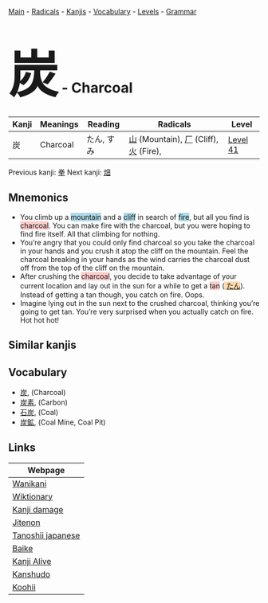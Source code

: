 <style> bigfont {font-size: 100px}</style>
[Main](../README.md) -
[Radicals](../radicals.md) -
[Kanjis](../kanjis.md) -
[Vocabulary](../vocabulary.md) -
[Levels](../levels.md) -
[Grammar](../grammar.md)
# <bigfont> 炭</bigfont> - Charcoal 

| Kanji | Meanings | Reading | Radicals | Level |
| --- | --- | --- | --- | --- |
| 炭 | Charcoal | たん, すみ | [山](../radicals/山.md) (Mountain), [厂](../radicals/厂.md) (Cliff), [火](../radicals/火.md) (Fire),  | [Level 41](../levels/wk_level41.md) |

Previous kanji: [拳](拳.md) Next kanji: [畑](畑.md) 

## Mnemonics
 * You climb up a <span style="background-color:#ADD8E6"> mountain</span> and a <span style="background-color:#ADD8E6"> cliff</span> in search of <span style="background-color:#ADD8E6"> fire</span>, but all you find is <span style="background-color:#ffcccb"> charcoal</span>. You can make fire with the charcoal, but you were hoping to find fire itself. All that climbing for nothing.
* You’re angry that you could only find charcoal so you take the charcoal in your hands and you crush it atop the cliff on the mountain. Feel the charcoal breaking in your hands as the wind carries the charcoal dust off from the top of the cliff on the mountain.
* After crushing the <span style="background-color:#ffcccb"> charcoal</span>, you decide to take advantage of your current location and lay out in the sun for a while to get a <span style="background-color:#ffcccb"> tan</span> (<span style="background-color:#fed8b1"> [たん](https://jisho.org/search/たん)</span>). Instead of getting a tan though, you catch on fire. Oops.
* Imagine lying out in the sun next to the crushed charcoal, thinking you’re going to get tan. You’re very surprised when you actually catch on fire. Hot hot hot!


## Similar kanjis
 


## Vocabulary
 * [炭](../vocabulary/炭.md), (Charcoal)
* [炭素](../vocabulary/炭.md), (Carbon)
* [石炭](../vocabulary/炭.md), (Coal)
* [炭鉱](../vocabulary/炭.md), (Coal Mine, Coal Pit)



## Links 

| Webpage |
| --- |
| [Wanikani          ](https://www.wanikani.com/kanji/炭) |
| [Wiktionary        ](https://en.wiktionary.org/wiki/炭) |
| [Kanji damage      ](http://www.kanjidamage.com/kanji/search?utf8=✓&q=炭) |
| [Jitenon           ](https://jitenon.com/kanji/炭) |
| [Tanoshii japanese ](https://www.tanoshiijapanese.com/dictionary/kanji.cfm?k=炭) |
| [Baike             ](https://baike.baidu.com/item/炭) |
| [Kanji Alive       ](https://app.kanjialive.com/炭) |
| [Kanshudo          ](https://www.kanshudo.com/searchmn?q=炭) |
| [Koohii            ](https://kanji.koohii.com/study/kanji/炭) |

